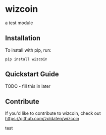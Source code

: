 wizcoin
======

a test module

Installation
------------

To install with pip, run:

    pip install wizcoin

Quickstart Guide
----------------

TODO - fill this in later

Contribute
----------

If you'd like to contribute to wizcoin, check out https://github.com/zoldaten/wizcoin

test
